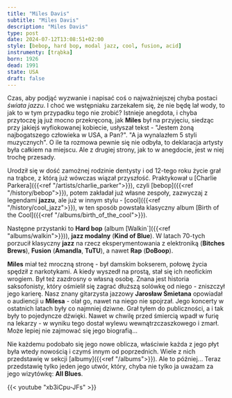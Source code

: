 ```yaml
---
title: "Miles Davis"
subtitle: "Miles Davis"
description: "Miles Davis"
type: post
date: 2024-07-12T13:08:51+02:00
style: [bebop, hard bop, modal jazz, cool, fusion, acid] 
instrumenty: [trąbka]
born: 1926
dead: 1991
state: USA
draft: false
---
```

Czas, aby podjąć wyzwanie i napisać coś o najważniejszej chyba postaci *świata jazzu*. I choć we wstępniaku zarzekałem się, że
nie będę lał wody, to jak to w tym przypadku tego nie zrobić? Istnieje anegdota, i chyba przytoczę ją już mocno przekręconą, jak __Miles__ był na przyjęciu,
siedząc przy jakiejś wyfiokowanej kobiecie, usłyszał tekst - "Jestem żoną najbogatszego człowieka w USA, a Pan?". "A ja wynalazłem
5 styli muzycznych". O ile ta rozmowa pewnie się nie odbyła, to deklaracja artysty była całkiem na miejscu. Ale z drugiej strony, jak to w anegdocie, jest
w niej trochę przesady.

Urodził się w dość zamożnej rodzinie dentysty i od 12-tego roku życie grał na trąbce, z którą już wówczas wiązał przyszłość. Praktykował u 
[Charlie Parkera]({{<ref "/artists/charlie_parker">}}), czyli [bebop]({{<ref "/history/bebop">}}), potem zakładał już własne zespoły, zazwyczaj z legendami __jazzu__, ale już w innym stylu - [cool]({{<ref "/history/cool_jazz">}}), w ten sposób powstała klasyczny album 
[Birth of the Cool]({{<ref "/albums/birth_of_the_cool">}}). 

Następne przystanki to __Hard bop__ (album [Walkin`]({{<ref "albums/walkin">}})), __jazz modalny__ (__Kind of Blue__). W latach 70-tych porzucił klasyczny __jazz__ na rzecz eksperymentowania z elektroniką (__Bitches Brews__), __Fusion__ (__Amandla__, __TuTU__), a nawet __Rap__ (__DoBoop__).

__Miles__ miał też mroczną stronę - był damskim bokserem, połowę życia spędził z narkotykami. A kiedy wyszedł na prostą, stał się ich neofickim wrogiem.
Był też zazdrosny o własną osobę. Znana jest historia saksofonisty, który ośmielił się zagrać dłuższą solówkę od niego - zniszczył jego karierę.
Nasz znany gitarzysta jazzowy __Jarosław Śmietana__ opowiadał o audiencji u __Milesa__ - olał go, nawet na niego nie spojrzał. Jego koncerty w ostatnich 
latach były co najmniej dziwne. Grał tyłem do publiczności, a i tak były to pojedyncze dźwięki. Nawet w chwilę przed śmiercią wpadł w furię na lekarzy - w
wyniku tego dostał wylewu wewnątrzczaszkowego i zmarł. Może lepiej nie zajmować się jego biografią...

Nie każdemu podobało się jego nowe oblicza, właściwie każda z jego płyt była wtedy nowością i czymś innym od
poprzednich. Wiele z nich przedstawię w sekcji [albumy]({{<ref "/albums">}}). Ale to później... Teraz przedstawię tylko jeden jego utwór, który, chyba nie tylko ja uważam za jego wizytówkę: __All Blues__.

{{< youtube "xb3iCpu-JFs" >}}